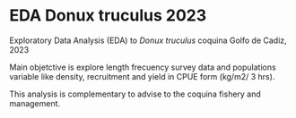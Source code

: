 # EDA Donux truculus 2023

Exploratory Data Analysis (EDA) to *Donux truculus* coquina Golfo de Cadiz, 2023

Main objetctive is explore length frecuency survey data and populations variable like density, recruitment and yield in CPUE form (kg/m2/ 3 hrs).

This analysis is complementary to advise to the coquina fishery and management.
